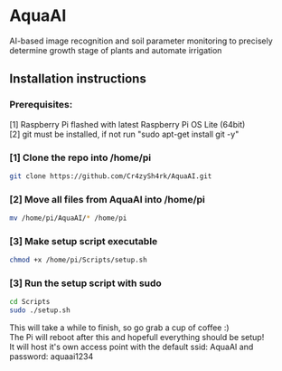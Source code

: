 # AquaAI
AI-based image recognition and soil parameter monitoring to precisely determine growth stage of plants and automate irrigation

## Installation instructions

### Prerequisites:
[1] Raspberry Pi flashed with latest Raspberry Pi OS Lite (64bit) </br>
[2] git must be installed, if not run "sudo apt-get install git -y"</br>

### [1] Clone the repo into /home/pi
``` bash
git clone https://github.com/Cr4zySh4rk/AquaAI.git
```

### [2] Move all files from AquaAI into /home/pi
``` bash
mv /home/pi/AquaAI/* /home/pi
```
### [3] Make setup script executable
``` bash
chmod +x /home/pi/Scripts/setup.sh
```

### [3] Run the setup script with sudo
``` bash
cd Scripts
sudo ./setup.sh
```
This will take a while to finish, so go grab a cup of coffee :) </br>
The Pi will reboot after this and hopefull everything should be setup! </br>
It will host it's own access point with the default ssid: AquaAI and password: aquaai1234
